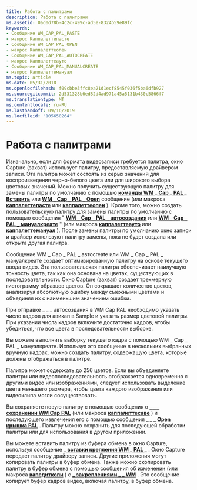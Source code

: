 ```yaml
---
title: Работа с палитрами
description: Работа с палитрами
ms.assetid: 0ad0d78b-4c2c-499c-ad5e-8324b59e89fc
keywords:
- Сообщение WM_CAP_PAL_PASTE
- макрос Каппалеттепасте
- Сообщение WM_CAP_PAL_OPEN
- макрос Каппалеттеопен
- Сообщение WM_CAP_PAL_AUTOCREATE
- макрос Каппалеттеауто
- Сообщение WM_CAP_PAL_MANUALCREATE
- макрос Каппалеттемануал
ms.topic: article
ms.date: 05/31/2018
ms.openlocfilehash: f09cbbe3ffc8ea21d1ecf8545f036f5ba6dfb927
ms.sourcegitcommit: 2d531328b6ed82d4ad971a45a5131b430c5866f7
ms.translationtype: MT
ms.contentlocale: ru-RU
ms.lasthandoff: 09/16/2019
ms.locfileid: "105650264"
---
```

# <a name="working-with-palettes"></a>Работа с палитрами

Изначально, если для формата видеозаписи требуется палитра, окно Capture (захват) использует палитру, предоставляемую драйвером записи. Эта палитра может состоять из серых значений для воспроизведения черно-белого цвета или для широкого выбора цветовых значений. Можно получить существующую палитру для замены палитры по умолчанию с помощью [**команды WM \_ Cap \_ PAL \_ Вставить**](wm-cap-pal-paste.md) или [**WM \_ Cap \_ PAL \_ Open**](wm-cap-pal-open.md) сообщение (или макроса [**каппалеттепасте**](/windows/desktop/api/Vfw/nf-vfw-cappalettepaste) или [**каппалеттеопен**](/windows/desktop/api/Vfw/nf-vfw-cappaletteopen) ). Кроме того, можно создать пользовательскую палитру для замены палитры по умолчанию с помощью сообщения " [**WM \_ Cap \_ PAL \_ автосоздания**](wm-cap-pal-autocreate.md) или [**WM \_ Cap \_ PAL \_ мануалкреате**](wm-cap-pal-manualcreate.md) " (или макроса [**каппалеттеауто**](/windows/desktop/api/Vfw/nf-vfw-cappaletteauto) или [**каппалеттемануал**](/windows/desktop/api/Vfw/nf-vfw-cappalettemanual) ). После замены палитры по умолчанию окно записи и драйвер используют палитру замены, пока не будет создана или открыта другая палитра.

Сообщение WM \_ Cap \_ PAL \_ автоcreate или WM \_ Cap \_ PAL \_ мануалкреате создает оптимизированную палитру на основе текущего ввода видео. Эта пользовательская палитра обеспечивает наилучшую точность цвета, так как она основана на цветах, существующих в последовательности. Окно Capture (захват) создает трехмерную гистограмму образцов цветов. Он сокращает количество цветов, анализируя абсолютную ошибку между смежными цветами и объединяя их с наименьшим значением ошибки.

При отправке \_ \_ \_ автосоздания в WM Cap PAL необходимо указать число кадров для авикап в Sample и указать размер цветовой палитры. При указании числа кадров включите достаточно кадров, чтобы убедиться, что все цвета в последовательности выборке.

Вы можете выполнить выборку текущего кадра с помощью WM \_ Cap \_ PAL \_ мануалкреате. Используя это сообщение в нескольких выбранных вручную кадрах, можно создать палитру, содержащую цвета, которые должны отображаться в палитре.

Палитра может содержать до 256 цветов. Если вы объединяете палитры или видеопоследовательность отображается одновременно с другими видео или изображениями, следует использовать выделение цвета меньшего размера, чтобы цвета каждого изображения или видеоклипа могли сосуществовать.

Вы сохраняете новую палитру с помощью сообщения о [**\_ \_ \_ сохранении WM Cap PAL**](wm-cap-pal-save.md) (или макроса [**каппалеттесаве**](/windows/desktop/api/Vfw/nf-vfw-cappalettesave) ) и последующего извлечения его с помощью сообщения [**\_ \_ \_ Open крышка PAL**](wm-cap-pal-open.md) . Палитру можно сохранить для последующей обработки палитры или для использования в другом приложении.

Вы можете вставить палитру из буфера обмена в окно Capture, используя сообщение [**\_ вставки крепления WM \_ PAL \_**](wm-cap-pal-paste.md) . Окно Capture передает палитру драйверу записи. Другие приложения могут копировать палитры в буфер обмена. Также можно скопировать палитру в буфер обмена с помощью сообщения об изменении (или макроса [**капедиткопи**](/windows/desktop/api/Vfw/nf-vfw-capeditcopy) ) с [**\_ закреплениями \_ \_ WM**](wm-cap-edit-copy.md) . Это сообщение копирует буфер кадров видео, включая палитру, в буфер обмена.

 

 




